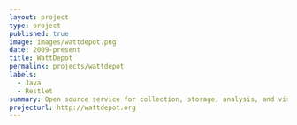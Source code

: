 ```yaml
---
layout: project
type: project
published: true
image: images/wattdepot.png
date: 2009-present
title: WattDepot
permalink: projects/wattdepot
labels:
  - Java
  - Restlet
summary: Open source service for collection, storage, analysis, and visualization of energy data.
projecturl: http://wattdepot.org
---
```

